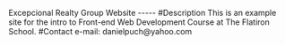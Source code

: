 E x c e p c i o n a l   R e a l t y   G r o u p   W e b s i t e  
 - - - - -  
  
 # D e s c r i p t i o n  
  
 T h i s   i s   a n   e x a m p l e   s i t e   f o r   t h e   i n t r o   t o   F r o n t - e n d   W e b   D e v e l o p m e n t   C o u r s e   a t   T h e   F l a t i r o n   S c h o o l .  
  
 # C o n t a c t  
  
 e - m a i l :   d a n i e l p u c h @ y a h o o . c o m 